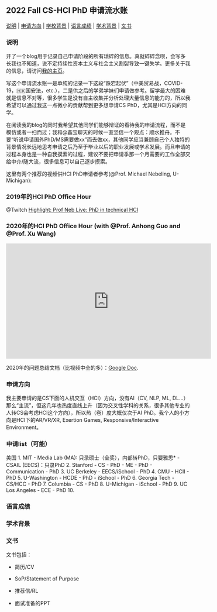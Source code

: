 <h2 id="title">2022 Fall CS-HCI PhD 申请流水账</h2>

<p><a href="#Description">说明</a> |
<a href="#Major">申请方向</a> |
<a href="#Background">学校背景</a> |
<a href="#GRE">语言成绩</a> |
<a href="#Academic-Background">学术背景</a> |
<a href="#Application-Essay">文书</a></p>

<h3 id="Description">说明</h3>

开了一个blog用于记录自己申请阶段的所有琐碎的信息。真就碎碎念呗，会写多长我也不知道，说不定持续性资本主义与社会主义割裂导致一键失学。更多关于我的信息，请访问[我的主页](https://dynasty-li.github.io)。

写这个申请流水账一是单纯的记录一下这段“跌宕起伏”（中美贸易战，COVID-19，🇭🇰国安法，etc.），二是供之后的学弟学妹们申请做参考。留学最大的困难就是信息不对等，很多学生是没有自主收集并分析处理大量信息的能力的，所以我希望可以通过我这一点微小的贡献帮到更多想申请CS PhD，尤其是HCI方向的同学。

在阅读我的blog的同时我希望其他同学们能够辩证的看待我的申请流程，而不是模仿或者一扫而过；我和@鑫宝聊天的时候一直坚信一个观点：顺水推舟。不要“听说申请国外PhD/MS需要做xx”而去做xx，其他同学应当兼顾自己个人独特的背景情况长远地思考申请之后乃至于毕业以后的职业发展或学术发展。而且申请的过程本身也是一种自我摸索的过程，建议不要把申请季那一个月需要的工作全部交给中介/随大流，很多信息可以自己逐步摸索。

这里有两个推荐的视频供HCI PhD申请者参考(@Prof. Michael Nebeling, U-Michigan):
### 2019年的HCI PhD Office Hour

@Twitch [Highlight: Prof Neb Live: PhD in technical HCI](https://www.twitch.tv/videos/507017970)

### 2020年的HCI PhD Office Hour (with @Prof. Anhong Guo and @Prof. Xu Wang)
<iframe width="560" height="315" src="https://www.youtube.com/embed/lHTEyAEY0g4" frameborder="0" allow="accelerometer; autoplay; clipboard-write; encrypted-media; gyroscope; picture-in-picture" allowfullscreen></iframe>

2020年的问题总结文档（比视频中全的多）：[Google Doc](https://docs.google.com/document/d/1D10HWizpqaDYDqH3le-nydAxqw03QtM00y-ppPabGqc/edit).

<h3 id="Major">申请方向</h3>

我主要申请的是CS下面的人机交互（HCI）方向，没有AI（CV, NLP, ML, DL...）那么“主流”，但这几年也热度直线上升（因为交叉性学科的关系，很多其他专业的人转CS会考虑HCI这个方向），所以热（卷）度大概仅次于AI PhD。我个人的小方向是HCI下的AR/VR/XR, Exertion Games, Responsive/Interactive Environment。

<h3 id="Background">申请list（可能）</h3>
美国
1. MIT
  - Media Lab (MA): 只录硕士（全奖），内部转PhD，只要雅思*
  - CSAIL (EECS)：只录PhD
2. Stanford
  - CS - PhD
  - ME - PhD
  - Communication - PhD
3. UC Berkeley
 - EECS/iSchool - PhD
4. CMU
 - HCII - PhD
5. U-Washington
 - HCDE - PhD
 - iSchool - PhD
6. Georgia Tech
 - CS/HCC - PhD
7. Columbia
 - CS - PhD
8. U-Michigan
 - iSchool - PhD
9. UC Los Angeles
 - ECE - PhD
10. 
<h3 id="GRE">语言成绩</h3>

<h3 id="Academic-Background">学术背景</h3>

<h3 id="Application-Essay">文书</h3>

文书包括：

  - 简历/CV
  
  - SoP/Statement of Purpose
  
  - 推荐信/RL
  
  - 面试准备的PPT
